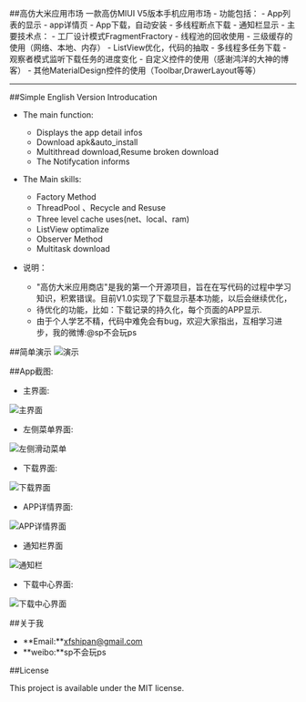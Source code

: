 ##高仿大米应用市场
	一款高仿MIUI V5版本手机应用市场
	- 功能包括：
		- App列表的显示
		- app详情页
		- App下载，自动安装
		- 多线程断点下载
		- 通知栏显示
	- 主要技术点：
		- 工厂设计模式FragmentFractory
		- 线程池的回收使用
		- 三级缓存的使用（网络、本地、内存）
		- ListView优化，代码的抽取
		- 多线程多任务下载
		- 观察者模式监听下载任务的进度变化
		- 自定义控件的使用（感谢鸿洋的大神的博客）
		- 其他MaterialDesign控件的使用（Toolbar,DrawerLayout等等）
		
--------
##Simple English Version Introducation
- The main function:
	- Displays the app detail infos
	- Download apk&auto_install
	- Multithread download,Resume broken download
	- The Notifycation informs
- The Main skills:
	- Factory Method
	- ThreadPool 、Recycle and Resuse
	- Three level cache uses(net、local、ram)
	- ListView optimalize 
	- Observer Method
	- Multitask download
	
- 说明：
	- "高仿大米应用商店"是我的第一个开源项目，旨在在写代码的过程中学习知识，积累错误。目前V1.0实现了下载显示基本功能，以后会继续优化，
	- 待优化的功能，比如：下载记录的持久化，每个页面的APP显示.
	- 由于个人学艺不精，代码中难免会有bug，欢迎大家指出，互相学习进步，我的微博:@sp不会玩ps



##简单演示
![演示](http://i.imgur.com/ZpYk48Q.gif)


##App截图:

- 主界面:

![主界面](http://i.imgur.com/kDYkAFt.png)

- 左侧菜单界面:

![左侧滑动菜单](http://i.imgur.com/Bbs6iVm.png)

- 下载界面:

![下载界面](http://i.imgur.com/Hz5bCzw.png)

- APP详情界面:

![APP详情界面](http://i.imgur.com/W04ywAs.png)

- 通知栏界面

![通知栏](http://i.imgur.com/ZhCZMoN.png)

- 下载中心界面:

![下载中心界面](http://i.imgur.com/iOwoBZJ.png)

##关于我
* **Email:**xfshipan@gmail.com
* **weibo:**sp不会玩ps

##License

This project is available under the MIT license.